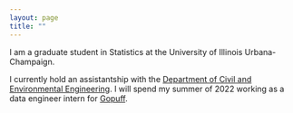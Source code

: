 ```yaml
---
layout: page
title: ""
---
```


I am a graduate student in Statistics at the University of Illinois Urbana-Champaign.

I currently hold an assistantship with the [Department of Civil and Environmental Engineering](https://cee.illinois.edu). I will spend my summer of 2022 working as a data engineer intern for [Gopuff](https://gopuff.com/go/about-us).

